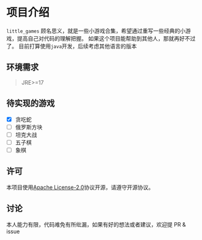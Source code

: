 # 项目介绍
`little_games` 顾名思义，就是一些小游戏合集，希望通过重写一些经典的小游戏，提高自己对代码的理解把握。
如果这个项目能帮助到其他人，那就再好不过了。
目前打算使用`java`开发，后续考虑其他语言的版本

## 环境需求
> JRE>=17

## 待实现的游戏
- [x] 贪吃蛇
- [ ] 俄罗斯方块
- [ ] 坦克大战
- [ ] 五子棋
- [ ] 象棋

## 许可
本项目使用[Apache License-2.0](http://www.apache.org/licenses/)协议开源，请遵守开源协议。

## 讨论
本人能力有限，代码难免有所纰漏，如果有好的想法或者建议，欢迎提 PR & issue